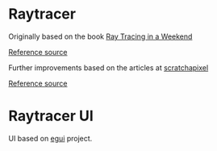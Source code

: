 # Raytracer

Originally based on the book [Ray Tracing in a Weekend][ray-tracing-in-a-weekend]

[Reference source][reference-source-rtbook]

Further improvements based on the articles at [scratchapixel][intro-to-shading]

[Reference source][reference-source-scratch]

[ray-tracing-in-a-weekend]: http://in1weekend.blogspot.co.nz/2016/01/ray-tracing-in-one-weekend.html
[intro-to-shading]: http://www.scratchapixel.com/lessons/3d-basic-rendering/introduction-to-shading/
[reference-source-rtbook]: http://www.cs.utah.edu/~shirley/rtbook1/
[reference-source-scratch]: http://www.scratchapixel.com/code.php?id=13&origin=/lessons/3d-basic-rendering/introduction-to-shading

# Raytracer UI

UI based on [egui](https://github.com/emilk/egui) project.
